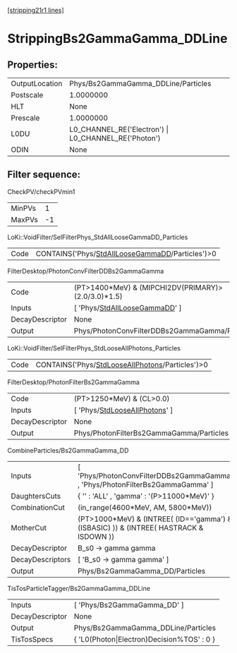 [[stripping21r1 lines]](./stripping21r1-index)

# StrippingBs2GammaGamma_DDLine

## Properties:

|                |                                                      |
|----------------|------------------------------------------------------|
| OutputLocation | Phys/Bs2GammaGamma_DDLine/Particles                  |
| Postscale      | 1.0000000                                            |
| HLT            | None                                                 |
| Prescale       | 1.0000000                                            |
| L0DU           | L0_CHANNEL_RE('Electron') \| L0_CHANNEL_RE('Photon') |
| ODIN           | None                                                 |

## Filter sequence:

CheckPV/checkPVmin1

|        |     |
|--------|-----|
| MinPVs | 1   |
| MaxPVs | -1  |

LoKi::VoidFilter/SelFilterPhys_StdAllLooseGammaDD_Particles

|      |                                                                                                        |
|------|--------------------------------------------------------------------------------------------------------|
| Code | CONTAINS('Phys/[StdAllLooseGammaDD](./stripping21r1-commonparticles-stdallloosegammadd)/Particles')\>0 |

FilterDesktop/PhotonConvFilterDDBs2GammaGamma

|                 |                                                                                       |
|-----------------|---------------------------------------------------------------------------------------|
| Code            | (PT\>1400\*MeV) & (MIPCHI2DV(PRIMARY)\>(2.0/3.0)\*1.5)                                |
| Inputs          | [ 'Phys/[StdAllLooseGammaDD](./stripping21r1-commonparticles-stdallloosegammadd)' ] |
| DecayDescriptor | None                                                                                  |
| Output          | Phys/PhotonConvFilterDDBs2GammaGamma/Particles                                        |

LoKi::VoidFilter/SelFilterPhys_StdLooseAllPhotons_Particles

|      |                                                                                                        |
|------|--------------------------------------------------------------------------------------------------------|
| Code | CONTAINS('Phys/[StdLooseAllPhotons](./stripping21r1-commonparticles-stdlooseallphotons)/Particles')\>0 |

FilterDesktop/PhotonFilterBs2GammaGamma

|                 |                                                                                       |
|-----------------|---------------------------------------------------------------------------------------|
| Code            | (PT\>1250\*MeV) & (CL\>0.0)                                                           |
| Inputs          | [ 'Phys/[StdLooseAllPhotons](./stripping21r1-commonparticles-stdlooseallphotons)' ] |
| DecayDescriptor | None                                                                                  |
| Output          | Phys/PhotonFilterBs2GammaGamma/Particles                                              |

CombineParticles/Bs2GammaGamma_DD

|                  |                                                                                         |
|------------------|-----------------------------------------------------------------------------------------|
| Inputs           | [ 'Phys/PhotonConvFilterDDBs2GammaGamma' , 'Phys/PhotonFilterBs2GammaGamma' ]         |
| DaughtersCuts    | { '' : 'ALL' , 'gamma' : '(P\>11000\*MeV)' }                                            |
| CombinationCut   | (in_range(4600\*MeV, AM, 5800\*MeV))                                                    |
| MotherCut        | (PT\>1000\*MeV) & (INTREE( (ID=='gamma') & (ISBASIC) )) & (INTREE( HASTRACK & ISDOWN )) |
| DecayDescriptor  | B_s0 -\> gamma gamma                                                                    |
| DecayDescriptors | [ 'B_s0 -\> gamma gamma' ]                                                            |
| Output           | Phys/Bs2GammaGamma_DD/Particles                                                         |

TisTosParticleTagger/Bs2GammaGamma_DDLine

|                 |                                            |
|-----------------|--------------------------------------------|
| Inputs          | [ 'Phys/Bs2GammaGamma_DD' ]              |
| DecayDescriptor | None                                       |
| Output          | Phys/Bs2GammaGamma_DDLine/Particles        |
| TisTosSpecs     | { 'L0(Photon\|Electron)Decision%TOS' : 0 } |
